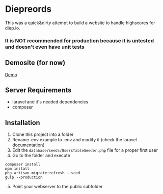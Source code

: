 # Diepreords
This was a quick&dirty attempt to build a website to handle highscores for diep.io.

### It is NOT recommended for production because it is untested and doesn't even have unit tests

## Demosite (for now)
[Demo](https://dieprecords.moepl.eu/)

## Server Requirements
* laravel and it's needed dependencies
* composer

## Installation
1. Clone this project into a folder
2. Rename .env.example to .env and modify it (check the laravel documentation)
3. Edit the `database/seeds/UsersTableSeeder.php` file for a proper first user
4. Go to the folder and execute 
```
composer install
npm install
php artisan migrate:refresh --seed
gulp --production
```

5. Point your webserver to the public subfolder




